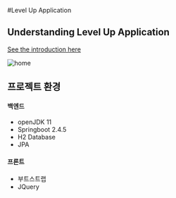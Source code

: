 #Level Up Application

## Understanding Level Up Application
[See the introduction here](https://github.com/kk2415/community/wiki)

![home](https://user-images.githubusercontent.com/79124915/168949278-1e321de8-e51c-4e61-9c2d-2f1d3228c8f5.PNG)


## 프로젝트 환경
#### 백엔드
+ openJDK 11
+ Springboot 2.4.5
+ H2 Database
+ JPA

#### 프론트
+ 부트스트랩
+ JQuery
